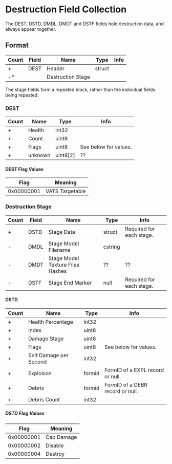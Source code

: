 Destruction Field Collection
============================

The DEST, DSTD, DMDL, DMDT and DSTF fields hold destruction data, and always appear together.

## Format

Count | Field | Name | Type | Info
------|-------|------|------|-----
+ | DEST | Header | struct |
-* | | Destruction Stage | |

The stage fields form a repeated block, rather than the individual fields being repeated.

### DEST

Count | Name | Type | Info
------|------|------|-----
+ | Health | int32 |
+ | Count | uint8 |
+ | Flags | uint8 | See below for values.
+ | unknown | uint8[2] | ??

#### DEST Flag Values

Flag | Meaning
-----|--------
0x00000001 | VATS Targetable

### Destruction Stage

Count | Field | Name | Type | Info
------|-------|------|------|-----
+ | DSTD | Stage Data | struct | Required for each stage.
- | DMDL | Stage Model Filename | cstring |
- | DMDT | Stage Model Texture Files Hashes | ?? | ??
- | DSTF | Stage End Marker | null | Required for each stage.


#### DSTD

Count | Name | Type | Info
------|------|------|-----
+ | Health Percentage | int32 |
+ | Index | uint8 |
+ | Damage Stage | uint8 |
+ | Flags | uint8 | See below for values.
+ | Self Damage per Second | int32 |
+ | Explosion | formid | FormID of a EXPL record or null.
+ | Debris | formid | FormID of a DEBR record or null.
+ | Debris Count | int32 |

##### DSTD Flag Values

Flag | Meaning
-----|--------
0x00000001 | Cap Damage
0x00000002 | Disable
0x00000004 | Destroy
